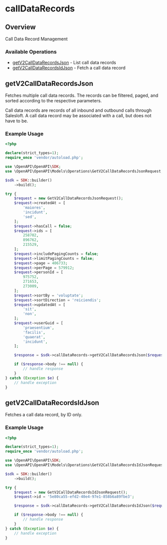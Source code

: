# callDataRecords

## Overview

Call Data Record Management

### Available Operations

* [getV2CallDataRecordsJson](#getv2calldatarecordsjson) - List call data records
* [getV2CallDataRecordsIdJson](#getv2calldatarecordsidjson) - Fetch a call data record

## getV2CallDataRecordsJson

Fetches multiple call data records. The records can be filtered, paged, and sorted according to
the respective parameters.

Call data records are records of all inbound and outbound calls through Salesloft. A call data record may
be associated with a call, but does not have to be.


### Example Usage

```php
<?php

declare(strict_types=1);
require_once 'vendor/autoload.php';

use \OpenAPI\OpenAPI\SDK;
use \OpenAPI\OpenAPI\Models\Operations\GetV2CallDataRecordsJsonRequest;

$sdk = SDK::builder()
    ->build();

try {
    $request = new GetV2CallDataRecordsJsonRequest();
    $request->createdAt = [
        'maiores',
        'incidunt',
        'sed',
    ];
    $request->hasCall = false;
    $request->ids = [
        258702,
        896762,
        215529,
    ];
    $request->includePagingCounts = false;
    $request->limitPagingCounts = false;
    $request->page = 406733;
    $request->perPage = 579912;
    $request->personId = [
        975752,
        271653,
        273009,
    ];
    $request->sortBy = 'voluptate';
    $request->sortDirection = 'reiciendis';
    $request->updatedAt = [
        'sit',
        'non',
    ];
    $request->userGuid = [
        'praesentium',
        'facilis',
        'quaerat',
        'incidunt',
    ];

    $response = $sdk->callDataRecords->getV2CallDataRecordsJson($request);

    if ($response->body !== null) {
        // handle response
    }
} catch (Exception $e) {
    // handle exception
}
```

## getV2CallDataRecordsIdJson

Fetches a call data record, by ID only.


### Example Usage

```php
<?php

declare(strict_types=1);
require_once 'vendor/autoload.php';

use \OpenAPI\OpenAPI\SDK;
use \OpenAPI\OpenAPI\Models\Operations\GetV2CallDataRecordsIdJsonRequest;

$sdk = SDK::builder()
    ->build();

try {
    $request = new GetV2CallDataRecordsIdJsonRequest();
    $request->id = '5e80ca55-efd2-40e4-97e1-858b6a89fbe3';

    $response = $sdk->callDataRecords->getV2CallDataRecordsIdJson($request);

    if ($response->body !== null) {
        // handle response
    }
} catch (Exception $e) {
    // handle exception
}
```
